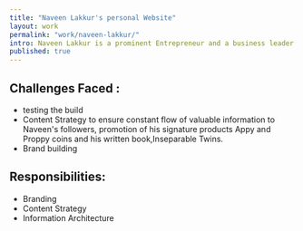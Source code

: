 ```yaml
---
title: "Naveen Lakkur's personal Website"
layout: work
permalink: "work/naveen-lakkur/"
intro: Naveen Lakkur is a prominent Entrepreneur and a business leader.The main goal of his personal website is branding and promotion of various innovative concepts invented by Naveen.
published: true
---
```





## Challenges Faced :

- testing the build
- Content Strategy to ensure constant flow of valuable information to Naveen's followers, promotion of his signature products Appy and Proppy coins and his written book,Inseparable Twins.
- Brand building 

## Responsibilities:

- Branding
- Content Strategy
- Information Architecture

